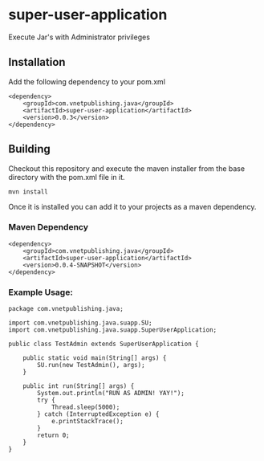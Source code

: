 # super-user-application
Execute Jar's with Administrator privileges

## Installation

Add the following dependency to your pom.xml

```
<dependency>
	<groupId>com.vnetpublishing.java</groupId>
	<artifactId>super-user-application</artifactId>
	<version>0.0.3</version>
</dependency>
```

## Building

Checkout this repository and execute the maven installer from the base directory with the pom.xml file in it.

```
mvn install
```

Once it is installed you can add it to your projects as a maven dependency.

### Maven Dependency
```
<dependency>
	<groupId>com.vnetpublishing.java</groupId>
	<artifactId>super-user-application</artifactId>
	<version>0.0.4-SNAPSHOT</version>
</dependency>
```
### Example Usage:

```
package com.vnetpublishing.java;

import com.vnetpublishing.java.suapp.SU;
import com.vnetpublishing.java.suapp.SuperUserApplication;

public class TestAdmin extends SuperUserApplication {
	
	public static void main(String[] args) {
		SU.run(new TestAdmin(), args);
	}
	
	public int run(String[] args) {
		System.out.println("RUN AS ADMIN! YAY!");
		try {
			Thread.sleep(5000);
		} catch (InterruptedException e) {
			e.printStackTrace();
		}
		return 0;
	}
}


```

